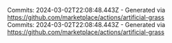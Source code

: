 Commits: 2024-03-02T22:08:48.443Z - Generated via https://github.com/marketplace/actions/artificial-grass
<br>
Commits: 2024-03-02T22:08:48.443Z - Generated via https://github.com/marketplace/actions/artificial-grass
<br>

